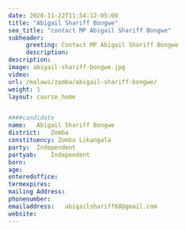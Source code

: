 ```yaml
---
date: 2020-11-22T11:54:12-05:00
title: "Abigail Shariff Bongwe"
seo_title: "contact MP Abigail Shariff Bongwe"
subheader:
     greeting: Contact MP Abigail Shariff Bongwe
     description: 
description: 
image: abigail-shariff-bongwe.jpg
video: 
url: /malawi/zomba/abigail-shariff-bongwe/
weight: 1
layout: course_home


####candidate
name:	Abigail Shariff Bongwe
district:	Zomba
constituency: Zomba Likangala
party:	Independent
partyab:	Independent
born:
age: 
enteredoffice:	
termexpires:	
mailing Address:
phonenumber:	
emailaddress:	abigailshariff68@gmail.com
website:	
---
```


